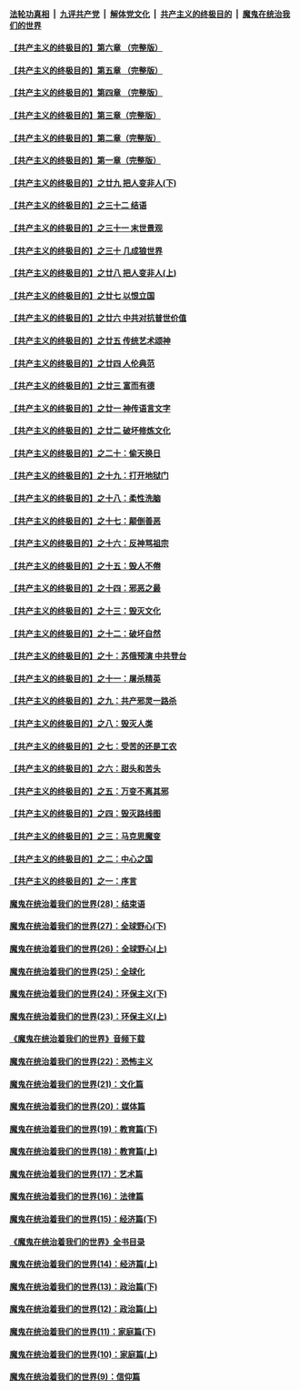 

####  [法轮功真相](../../../../basic/blob/master/README.md?t=06210231) &nbsp;|&nbsp; [九评共产党](../../../../9ping.md/blob/master/README.md?t=06210231) &nbsp;|&nbsp; [解体党文化](../../../../jtdwh.md/blob/master/README.md?t=06210231)  &nbsp;|&nbsp; [共产主义的终极目的](../../../../gczydzjmd.md/blob/master/README.md?t=06210231) &nbsp;|&nbsp; [魔鬼在统治我们的世界](../../../../mgztzwmdsj.md/blob/master/README.md?t=06210231) 

#### [【共产主义的终极目的】第六章 （完整版）](../pages/nsc422/n11428913.md?t=06210231) 

#### [【共产主义的终极目的】第五章 （完整版）](../pages/nsc422/n11428912.md?t=06210231) 

#### [【共产主义的终极目的】第四章 （完整版）](../pages/nsc422/n11428907.md?t=06210231) 

#### [【共产主义的终极目的】第三章（完整版）](../pages/nsc422/n11428848.md?t=06210231) 

#### [【共产主义的终极目的】第二章（完整版）](../pages/nsc422/n11428831.md?t=06210231) 

#### [【共产主义的终极目的】第一章（完整版）](../pages/nsc422/n11417651.md?t=06210231) 

#### [【共产主义的终极目的】之廿九 把人变非人(下)](../pages/nsc422/n11344140.md?t=06210231) 

#### [【共产主义的终极目的】之三十二 结语](../pages/nsc422/n11360535.md?t=06210231) 

#### [【共产主义的终极目的】之三十一 末世景观](../pages/nsc422/n11351129.md?t=06210231) 

#### [【共产主义的终极目的】之三十 几成狼世界](../pages/nsc422/n11348280.md?t=06210231) 

#### [【共产主义的终极目的】之廿八 把人变非人(上)](../pages/nsc422/n11340492.md?t=06210231) 

#### [【共产主义的终极目的】之廿七 以恨立国](../pages/nsc422/n11336944.md?t=06210231) 

#### [【共产主义的终极目的】之廿六 中共对抗普世价值](../pages/nsc422/n11324785.md?t=06210231) 

#### [【共产主义的终极目的】之廿五 传统艺术颂神](../pages/nsc422/n11296396.md?t=06210231) 

#### [【共产主义的终极目的】之廿四 人伦典范](../pages/nsc422/n11296397.md?t=06210231) 

#### [【共产主义的终极目的】之廿三 富而有德](../pages/nsc422/n11283598.md?t=06210231) 

#### [【共产主义的终极目的】之廿一 神传语言文字](../pages/nsc422/n11263265.md?t=06210231) 

#### [【共产主义的终极目的】之廿二 破坏修炼文化](../pages/nsc422/n11245728.md?t=06210231) 

#### [【共产主义的终极目的】之二十：偷天换日](../pages/nsc422/n11238846.md?t=06210231) 

#### [【共产主义的终极目的】之十九：打开地狱门](../pages/nsc422/n11206376.md?t=06210231) 

#### [【共产主义的终极目的】之十八：柔性洗脑](../pages/nsc422/n11199994.md?t=06210231) 

#### [【共产主义的终极目的】之十七：颠倒善恶](../pages/nsc422/n11179782.md?t=06210231) 

#### [【共产主义的终极目的】之十六：反神骂祖宗](../pages/nsc422/n11166798.md?t=06210231) 

#### [【共产主义的终极目的】之十五：毁人不倦](../pages/nsc422/n11166792.md?t=06210231) 

#### [【共产主义的终极目的】之十四：邪恶之最](../pages/nsc422/n11150249.md?t=06210231) 

#### [【共产主义的终极目的】之十三：毁灭文化](../pages/nsc422/n11135227.md?t=06210231) 

#### [【共产主义的终极目的】之十二：破坏自然](../pages/nsc422/n11135214.md?t=06210231) 

#### [【共产主义的终极目的】之十：苏俄预演 中共登台](../pages/nsc422/n11118424.md?t=06210231) 

#### [【共产主义的终极目的】之十一：屠杀精英](../pages/nsc422/n11118442.md?t=06210231) 

#### [【共产主义的终极目的】之九：共产邪灵一路杀](../pages/nsc422/n11114139.md?t=06210231) 

#### [【共产主义的终极目的】之八：毁灭人类](../pages/nsc422/n11108503.md?t=06210231) 

#### [【共产主义的终极目的】之七：受苦的还是工农](../pages/nsc422/n11101809.md?t=06210231) 

#### [【共产主义的终极目的】之六：甜头和苦头](../pages/nsc422/n11096971.md?t=06210231) 

#### [【共产主义的终极目的】之五：万变不离其邪](../pages/nsc422/n11091285.md?t=06210231) 

#### [【共产主义的终极目的】之四：毁灭路线图](../pages/nsc422/n11086284.md?t=06210231) 

#### [【共产主义的终极目的】之三：马克思魔变](../pages/nsc422/n11061941.md?t=06210231) 

#### [【共产主义的终极目的】之二：中心之国](../pages/nsc422/n11047728.md?t=06210231) 

#### [【共产主义的终极目的】之一：序言](../pages/nsc422/n11086077.md?t=06210231) 

#### [魔鬼在统治着我们的世界(28)：结束语](../pages/nsc422/n10936246.md?t=06210231) 

#### [魔鬼在统治着我们的世界(27)：全球野心(下)](../pages/nsc422/n10928319.md?t=06210231) 

#### [魔鬼在统治着我们的世界(26)：全球野心(上)](../pages/nsc422/n10900318.md?t=06210231) 

#### [魔鬼在统治着我们的世界(25)：全球化](../pages/nsc422/n10788205.md?t=06210231) 

#### [魔鬼在统治着我们的世界(24)：环保主义(下)](../pages/nsc422/n10695307.md?t=06210231) 

#### [魔鬼在统治着我们的世界(23)：环保主义(上)](../pages/nsc422/n10688613.md?t=06210231) 

#### [《魔鬼在统治着我们的世界》音频下载](../pages/nsc422/n10635553.md?t=06210231) 

#### [魔鬼在统治着我们的世界(22)：恐怖主义](../pages/nsc422/n10614727.md?t=06210231) 

#### [魔鬼在统治着我们的世界(21)：文化篇](../pages/nsc422/n10597706.md?t=06210231) 

#### [魔鬼在统治着我们的世界(20)：媒体篇](../pages/nsc422/n10586579.md?t=06210231) 

#### [魔鬼在统治着我们的世界(19)：教育篇(下)](../pages/nsc422/n10564808.md?t=06210231) 

#### [魔鬼在统治着我们的世界(18)：教育篇(上)](../pages/nsc422/n10526970.md?t=06210231) 

#### [魔鬼在统治着我们的世界(17)：艺术篇](../pages/nsc422/n10499093.md?t=06210231) 

#### [魔鬼在统治着我们的世界(16)：法律篇](../pages/nsc422/n10485969.md?t=06210231) 

#### [魔鬼在统治着我们的世界(15)：经济篇(下)](../pages/nsc422/n10469975.md?t=06210231) 

#### [《魔鬼在统治着我们的世界》全书目录](../pages/nsc422/n10464261.md?t=06210231) 

#### [魔鬼在统治着我们的世界(14)：经济篇(上)](../pages/nsc422/n10457370.md?t=06210231) 

#### [魔鬼在统治着我们的世界(13)：政治篇(下)](../pages/nsc422/n10448270.md?t=06210231) 

#### [魔鬼在统治着我们的世界(12)：政治篇(上)](../pages/nsc422/n10444576.md?t=06210231) 

#### [魔鬼在统治着我们的世界(11)：家庭篇(下)](../pages/nsc422/n10440961.md?t=06210231) 

#### [魔鬼在统治着我们的世界(10)：家庭篇(上)](../pages/nsc422/n10435448.md?t=06210231) 

#### [魔鬼在统治着我们的世界(9)：信仰篇](../pages/nsc422/n10432159.md?t=06210231) 

